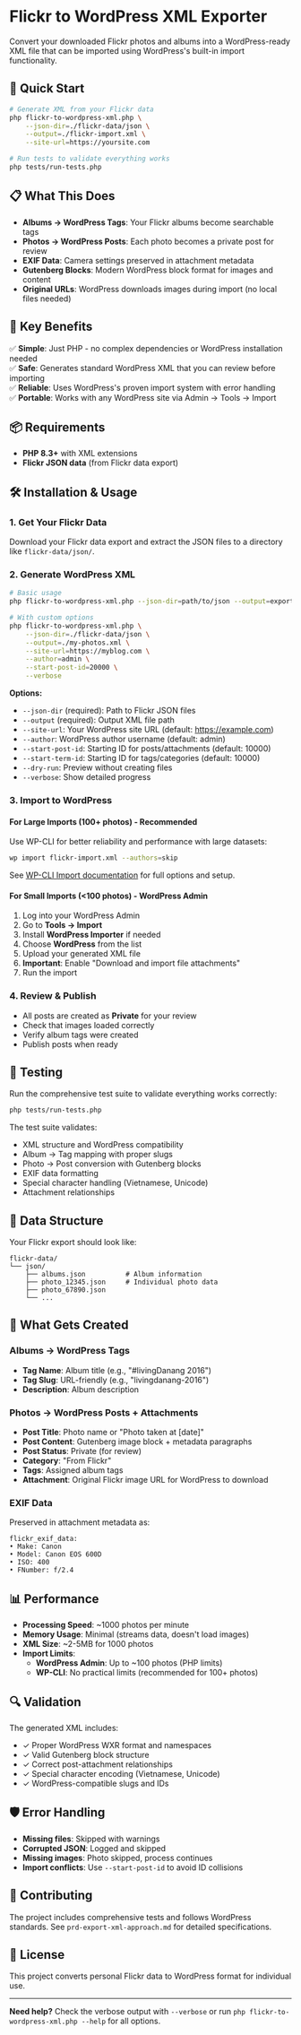 # Flickr to WordPress XML Exporter

Convert your downloaded Flickr photos and albums into a WordPress-ready XML file that can be imported using WordPress's built-in import functionality.

## 🚀 Quick Start

```bash
# Generate XML from your Flickr data
php flickr-to-wordpress-xml.php \
    --json-dir=./flickr-data/json \
    --output=./flickr-import.xml \
    --site-url=https://yoursite.com

# Run tests to validate everything works
php tests/run-tests.php
```

## 📋 What This Does

- **Albums → WordPress Tags**: Your Flickr albums become searchable tags
- **Photos → WordPress Posts**: Each photo becomes a private post for review
- **EXIF Data**: Camera settings preserved in attachment metadata  
- **Gutenberg Blocks**: Modern WordPress block format for images and content
- **Original URLs**: WordPress downloads images during import (no local files needed)

## 🎯 Key Benefits

✅ **Simple**: Just PHP - no complex dependencies or WordPress installation needed  
✅ **Safe**: Generates standard WordPress XML that you can review before importing  
✅ **Reliable**: Uses WordPress's proven import system with error handling  
✅ **Portable**: Works with any WordPress site via Admin → Tools → Import  

## 📦 Requirements

- **PHP 8.3+** with XML extensions
- **Flickr JSON data** (from Flickr data export)

## 🛠️ Installation & Usage

### 1. Get Your Flickr Data
Download your Flickr data export and extract the JSON files to a directory like `flickr-data/json/`.

### 2. Generate WordPress XML
```bash
# Basic usage
php flickr-to-wordpress-xml.php --json-dir=path/to/json --output=export.xml

# With custom options
php flickr-to-wordpress-xml.php \
    --json-dir=./flickr-data/json \
    --output=./my-photos.xml \
    --site-url=https://myblog.com \
    --author=admin \
    --start-post-id=20000 \
    --verbose
```

**Options:**
- `--json-dir` (required): Path to Flickr JSON files
- `--output` (required): Output XML file path  
- `--site-url`: Your WordPress site URL (default: https://example.com)
- `--author`: WordPress author username (default: admin)
- `--start-post-id`: Starting ID for posts/attachments (default: 10000)
- `--start-term-id`: Starting ID for tags/categories (default: 10000)
- `--dry-run`: Preview without creating files
- `--verbose`: Show detailed progress

### 3. Import to WordPress

#### For Large Imports (100+ photos) - Recommended
Use WP-CLI for better reliability and performance with large datasets:

```bash
wp import flickr-import.xml --authors=skip
```

See [WP-CLI Import documentation](https://developer.wordpress.org/cli/commands/import/) for full options and setup.

#### For Small Imports (<100 photos) - WordPress Admin
1. Log into your WordPress Admin
2. Go to **Tools → Import**  
3. Install **WordPress Importer** if needed
4. Choose **WordPress** from the list
5. Upload your generated XML file
6. **Important**: Enable "Download and import file attachments"
7. Run the import

### 4. Review & Publish
- All posts are created as **Private** for your review
- Check that images loaded correctly
- Verify album tags were created  
- Publish posts when ready

## 🧪 Testing

Run the comprehensive test suite to validate everything works correctly:

```bash
php tests/run-tests.php
```

The test suite validates:
- XML structure and WordPress compatibility
- Album → Tag mapping with proper slugs
- Photo → Post conversion with Gutenberg blocks
- EXIF data formatting
- Special character handling (Vietnamese, Unicode)
- Attachment relationships

## 📁 Data Structure

Your Flickr export should look like:
```
flickr-data/
└── json/
    ├── albums.json          # Album information
    ├── photo_12345.json     # Individual photo data
    ├── photo_67890.json
    └── ...
```

## 🔧 What Gets Created

### Albums → WordPress Tags
- **Tag Name**: Album title (e.g., "#livingDanang 2016")
- **Tag Slug**: URL-friendly (e.g., "livingdanang-2016") 
- **Description**: Album description

### Photos → WordPress Posts + Attachments
- **Post Title**: Photo name or "Photo taken at [date]"
- **Post Content**: Gutenberg image block + metadata paragraphs
- **Post Status**: Private (for review)
- **Category**: "From Flickr" 
- **Tags**: Assigned album tags
- **Attachment**: Original Flickr image URL for WordPress to download

### EXIF Data
Preserved in attachment metadata as:
```
flickr_exif_data:
• Make: Canon
• Model: Canon EOS 600D
• ISO: 400
• FNumber: f/2.4
```

## 📊 Performance

- **Processing Speed**: ~1000 photos per minute
- **Memory Usage**: Minimal (streams data, doesn't load images)
- **XML Size**: ~2-5MB for 1000 photos
- **Import Limits**: 
  - **WordPress Admin**: Up to ~100 photos (PHP limits)
  - **WP-CLI**: No practical limits (recommended for 100+ photos)

## 🔍 Validation

The generated XML includes:
- ✓ Proper WordPress WXR format and namespaces
- ✓ Valid Gutenberg block structure  
- ✓ Correct post-attachment relationships
- ✓ Special character encoding (Vietnamese, Unicode)
- ✓ WordPress-compatible slugs and IDs

## 🛡️ Error Handling

- **Missing files**: Skipped with warnings
- **Corrupted JSON**: Logged and skipped
- **Missing images**: Photo skipped, process continues
- **Import conflicts**: Use `--start-post-id` to avoid ID collisions

## 🤝 Contributing

The project includes comprehensive tests and follows WordPress standards. See `prd-export-xml-approach.md` for detailed specifications.

## 📄 License

This project converts personal Flickr data to WordPress format for individual use.

---

**Need help?** Check the verbose output with `--verbose` or run `php flickr-to-wordpress-xml.php --help` for all options.